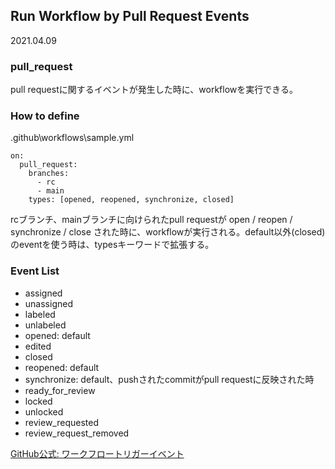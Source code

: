 ## Run Workflow by Pull Request Events
2021.04.09

### pull_request
pull requestに関するイベントが発生した時に、workflowを実行できる。

### How to define
.github\workflows\sample.yml
```
on:
  pull_request:
    branches:
      - rc
      - main
    types: [opened, reopened, synchronize, closed]
```
rcブランチ、mainブランチに向けられたpull requestが open / reopen / synchronize / close された時に、workflowが実行される。default以外(closed)のeventを使う時は、typesキーワードで拡張する。

### Event List
- assigned
- unassigned
- labeled
- unlabeled
- opened: default
- edited
- closed
- reopened: default
- synchronize: default、pushされたcommitがpull requestに反映された時
- ready_for_review
- locked
- unlocked
- review_requested
- review_request_removed


[GitHub公式: ワークフロートリガーイベント](https://docs.github.com/ja/actions/reference/events-that-trigger-workflows#)

